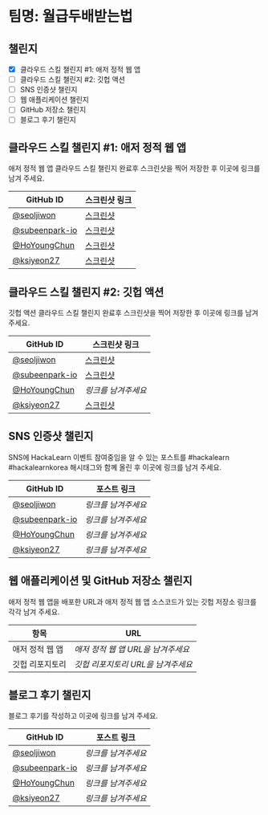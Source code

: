# 팀명: 월급두배받는법

## 챌린지

- [X] 클라우드 스킬 챌린지 #1: 애저 정적 웹 앱
- [ ] 클라우드 스킬 챌린지 #2: 깃헙 액션
- [ ] SNS 인증샷 챌린지
- [ ] 웹 애플리케이션 챌린지
- [ ] GitHub 저장소 챌린지
- [ ] 블로그 후기 챌린지

## 클라우드 스킬 챌린지 #1: 애저 정적 웹 앱

애저 정적 웹 앱 클라우드 스킬 챌린지 완료후 스크린샷을 찍어 저장한 후 이곳에 링크를 남겨 주세요.


| GitHub ID                                          | 스크린샷 링크                                                                                                     |
| -------------------------------------------------- | ----------------------------------------------------------------------------------------------------------------- |
| [@seoljiwon](https://github.com/seoljiwon)         | [스크린샷](https://user-images.githubusercontent.com/76513385/128866851-dae5ac4d-becc-476e-b8ca-37144ed6d6ff.png)|
| [@subeenpark-io](https://github.com/subeenpark-io) | [스크린샷](https://user-images.githubusercontent.com/57657135/128620283-3af1bd87-9af8-4fc5-afeb-b005c4f52542.png) |
| [@HoYoungChun](https://github.com/HoYoungChun)     | [스크린샷](https://user-images.githubusercontent.com/63651422/128835642-f110d297-7bd8-4e64-8ece-ec2b2f2b80a7.png)                                                                                               |
| [@ksiyeon27](https://github.com/ksiyeon27)         | [스크린샷](https://user-images.githubusercontent.com/76062959/128620291-2bc4fb35-107e-4e95-8df6-b3db52b07a37.png)  |


## 클라우드 스킬 챌린지 #2: 깃헙 액션

깃헙 액션 클라우드 스킬 챌린지 완료후 스크린샷을 찍어 저장한 후 이곳에 링크를 남겨 주세요.

| GitHub ID                                          | 스크린샷 링크       |
| -------------------------------------------------- | ------------------- |
| [@seoljiwon](https://github.com/seoljiwon)         | [스크린샷](https://user-images.githubusercontent.com/76513385/128970450-9a57fa2e-3ff0-486c-8f60-c81890a6df11.png) |
| [@subeenpark-io](https://github.com/subeenpark-io) | [스크린샷](https://user-images.githubusercontent.com/57657135/128620620-e0e98a8e-e156-4f4f-9a84-b220059322f2.png) |
| [@HoYoungChun](https://github.com/HoYoungChun)     | _링크를 남겨주세요_ |
| [@ksiyeon27](https://github.com/ksiyeon27)         | [스크린샷](https://user-images.githubusercontent.com/76062959/128997523-2a2f46ee-6bbe-46d2-b2b2-16950ec47110.png) |

## SNS 인증샷 챌린지

SNS에 HackaLearn 이벤트 참여중임을 알 수 있는 포스트를 #hackalearn #hackalearnkorea 해시태그와 함꼐 올린 후 이곳에 링크를 남겨 주세요.

| GitHub ID                                          | 포스트 링크         |
| -------------------------------------------------- | ------------------- |
| [@seoljiwon](https://github.com/seoljiwon)         | _링크를 남겨주세요_ |
| [@subeenpark-io](https://github.com/subeenpark-io) | _링크를 남겨주세요_ |
| [@HoYoungChun](https://github.com/HoYoungChun)     | _링크를 남겨주세요_ |
| [@ksiyeon27](https://github.com/ksiyeon27)         | _링크를 남겨주세요_ |

## 웹 애플리케이션 및 GitHub 저장소 챌린지

애저 정적 웹 앱을 배포한 URL과 애저 정적 웹 앱 소스코드가 있는 깃헙 저장소 링크를 각각 남겨 주세요.

| 항목            | URL                                |
| --------------- | ---------------------------------- |
| 애저 정적 웹 앱 | _애저 정적 웹 앱 URL을 남겨주세요_ |
| 깃헙 리포지토리 | _깃헙 리포지토리 URL을 남겨주세요_ |

## 블로그 후기 챌린지

블로그 후기를 작성하고 이곳에 링크를 남겨 주세요.


| GitHub ID                                          | 포스트 링크         |
| -------------------------------------------------- | ------------------- |
| [@seoljiwon](https://github.com/seoljiwon)         | _링크를 남겨주세요_ |
| [@subeenpark-io](https://github.com/subeenpark-io) | _링크를 남겨주세요_ |
| [@HoYoungChun](https://github.com/HoYoungChun)     | _링크를 남겨주세요_ |
| [@ksiyeon27](https://github.com/ksiyeon27)         | _링크를 남겨주세요_ |

